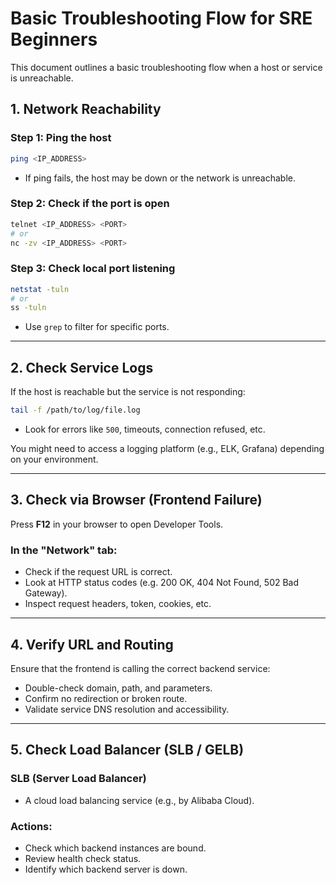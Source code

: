
# Basic Troubleshooting Flow for SRE Beginners

This document outlines a basic troubleshooting flow when a host or service is unreachable.


## 1. Network Reachability

### Step 1: Ping the host

```bash
ping <IP_ADDRESS>
```

- If ping fails, the host may be down or the network is unreachable.

### Step 2: Check if the port is open

```bash
telnet <IP_ADDRESS> <PORT>
# or
nc -zv <IP_ADDRESS> <PORT>
```

### Step 3: Check local port listening

```bash
netstat -tuln
# or
ss -tuln
```

- Use `grep` to filter for specific ports.

---

## 2. Check Service Logs

If the host is reachable but the service is not responding:

```bash
tail -f /path/to/log/file.log
```

- Look for errors like `500`, timeouts, connection refused, etc.

You might need to access a logging platform (e.g., ELK, Grafana) depending on your environment.

---

## 3. Check via Browser (Frontend Failure)

Press **F12** in your browser to open Developer Tools.

### In the "Network" tab:
- Check if the request URL is correct.
- Look at HTTP status codes (e.g. 200 OK, 404 Not Found, 502 Bad Gateway).
- Inspect request headers, token, cookies, etc.

---

## 4. Verify URL and Routing

Ensure that the frontend is calling the correct backend service:

- Double-check domain, path, and parameters.
- Confirm no redirection or broken route.
- Validate service DNS resolution and accessibility.

---

## 5. Check Load Balancer (SLB / GELB)

### SLB (Server Load Balancer)
- A cloud load balancing service (e.g., by Alibaba Cloud).

### Actions:
- Check which backend instances are bound.
- Review health check status.
- Identify which backend server is down.

